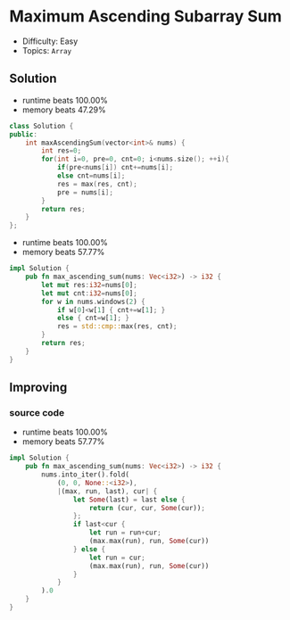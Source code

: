 # Maximum Ascending Subarray Sum
- Difficulty: Easy
- Topics: `Array`

## Solution
- runtime beats 100.00%
- memory beats 47.29%
``` cpp
class Solution {
public:
    int maxAscendingSum(vector<int>& nums) {
        int res=0;
        for(int i=0, pre=0, cnt=0; i<nums.size(); ++i){
            if(pre<nums[i]) cnt+=nums[i];
            else cnt=nums[i];
            res = max(res, cnt);
            pre = nums[i];
        }
        return res;
    }
};
```
- runtime beats 100.00%
- memory beats 57.77%
```rust
impl Solution {
    pub fn max_ascending_sum(nums: Vec<i32>) -> i32 {
        let mut res:i32=nums[0];
        let mut cnt:i32=nums[0];
        for w in nums.windows(2) {
            if w[0]<w[1] { cnt+=w[1]; }
            else { cnt=w[1]; }
            res = std::cmp::max(res, cnt);
        }
        return res;
    }
}
```

## Improving
<!-- ... -->
### source code
<!-- - runtime beats 
- memory beats 
``` cpp
``` -->
- runtime beats 100.00%
- memory beats 57.77%
```rust
impl Solution {
    pub fn max_ascending_sum(nums: Vec<i32>) -> i32 {
        nums.into_iter().fold(
            (0, 0, None::<i32>),
            |(max, run, last), cur| {
                let Some(last) = last else {
                    return (cur, cur, Some(cur));
                };
                if last<cur {
                    let run = run+cur;
                    (max.max(run), run, Some(cur))
                } else {
                    let run = cur;
                    (max.max(run), run, Some(cur))
                }
            }
        ).0
    }
}
```